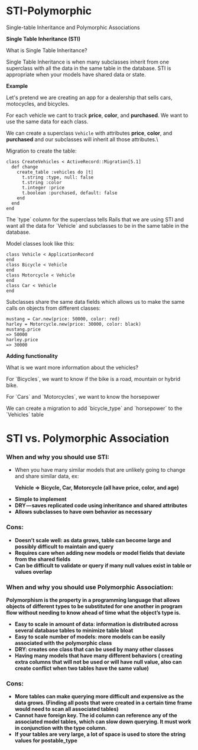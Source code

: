 # STI-Polymorphic
Single-table Inheritance and Polymorphic Associations

<strong> Single Table Inheritance (STI) </strong>

What is Single Table Inheritance?

Single Table Inheritance is when many subclasses inherit from one superclass with all the data in the same table in the database.
STI is appropriate when your models have shared data or state.


<strong><p>Example</p></strong>
Let's pretend we are creating an app for a dealership that sells cars, motocycles, and bicycles.

For each vehicle we cant to track <strong>price</strong>, <strong>color</strong>, and <strong>purchased</strong>.
We want to use the same data for each class.

We can create a superclass `Vehicle` with attributes <strong>price</strong>, <strong>color</strong>, and <strong>purchased</strong> and our subclasses will inherit all those attributes.\

<p>Migration to create the table:</p>

```
class CreateVehicles < ActiveRecord::Migration[5.1]
  def change                           
    create_table :vehicles do |t|                             
      t.string :type, null: false                         
      t.string :color                             
      t.integer :price                            
      t.boolean :purchased, default: false                                                      
    end                         
  end                       
end
```

<p>The `type` column for the superclass tells Rails that we are using STI and want all the data for `Vehicle` and subclasses to be in the same table in the database.</p>

<p>Model classes look like this:</p>

```
class Vehicle < ApplicationRecord
end
class Bicycle < Vehicle
end
class Motorcycle < Vehicle
end
class Car < Vehicle
end
```


Subclasses share the same data fields which allows us to make the same calls on objects from different classes:

```
mustang = Car.new(price: 50000, color: red)
harley = Motorcycle.new(price: 30000, color: black)
mustang.price
=> 50000
harley.price
=> 30000
```

<p><strong>Adding functionality</strong></p>
<p>What is we want more information about the vehicles?</p>
<p>For `Bicycles`, we want to know if the bike is a road, mountain or hybrid bike.</p>
<p>For `Cars` and `Motorcycles`, we want to know the horsepower</p>

<p>We can create a migration to add `bicycle_type` and `horsepower` to the `Vehicles` table</p>









<h1><strong>STI vs. Polymorphic Association</strong></h1>

<h3> When and why you should use STI:</h3>
  <ul>
    <li> When you have many similar models that are unlikely going to change and share similar data, ex: 
      <p><strong>Vehicle => Bicycle, Car, Motorcycle (all have price, color, and age)</string></p> </li>
    <li>Simple to implement</li>
    <li>DRY — saves replicated code using inheritance and shared attributes</li>
    <li>Allows subclasses to have own behavior as necessary</li>
   </ul>

<h3>Cons:</h3>
  <ul>
    <li>Doesn’t scale well: as data grows, table can become large and possibly difficult to maintain and query</li> 
    <li>Requires care when adding new models or model fields that deviate from the shared fields</li>
    <li>Can be difficult to validate or query if many null values exist in table or values overlap</li>
  </ul>


<h3>When and why you should use Polymorphic Association:</h3>

<p>Polymorphism is the property in a programming language that allows objects of different types to be substituted for one another in program flow without needing to know ahead of time what the object’s type is.</p>
  <ul>
    <li>Easy to scale in amount of data: information is distributed across several database tables to minimize table bloat</li>
    <li>Easy to scale number of models: more models can be easily associated with the polymorphic class</li>
    <li>DRY: creates one class that can be used by many other classes</li>
    <li>Having many models that have many different behaviors ( creating extra columns that will not be used or will have null         value, also can create conflict when two tables have the same value)</li>
  </ul>



<h3>Cons:</h3>
  <ul>
    <li>More tables can make querying more difficult and expensive as the data grows. (Finding all posts that were created in a       certain time frame would need to scan all associated tables)</li>
    <li>Cannot have foreign key. The id column can reference any of the associated model tables, which can slow down querying.         It must work in conjunction with the type column.</li>
    <li>If your tables are very large, a lot of space is used to store the string values for postable_type</li>
 </ul>
